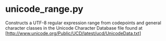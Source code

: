 # unicode_range.py
Constructs a UTF-8 regular expression range from codepoints and general character classes in the Unicode Character Database file found at [http://www.unicode.org/Public/UCD/latest/ucd/UnicodeData.txt]
